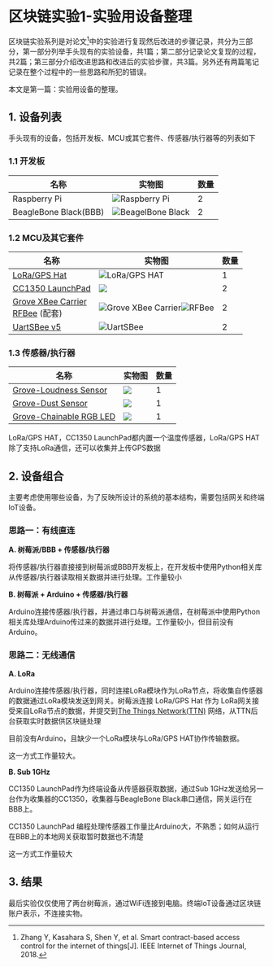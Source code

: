 # 区块链实验1-实验用设备整理


区块链实验系列是对论文[^1]中的实验进行复现然后改进的步骤记录，共分为三部分，第一部分列举手头现有的实验设备，共1篇；第二部分记录论文复现的过程，共2篇；第三部分介绍改进思路和改进后的实验步骤，共3篇。另外还有两篇笔记记录在整个过程中的一些思路和所犯的错误。

本文是第一篇：实验用设备的整理。

[^1]:Zhang Y, Kasahara S, Shen Y, et al. Smart contract-based access control for the internet of things[J]. IEEE Internet of Things Journal, 2018.

## 1. 设备列表

手头现有的设备，包括开发板、MCU或其它套件、传感器/执行器等的列表如下

### 1.1 开发板

| 名称                  | 实物图                                                       | 数量 |
| --------------------- | ------------------------------------------------------------ | ---- |
| Raspberry Pi          | ![Raspberry Pi](https://tse1-mm.cn.bing.net/th?id=OIP.FYIO5Tu0yFhQB6Za9NXFzQHaGH&w=226&h=181&c=7&o=5&pid=1.7) | 2    |
| BeagleBone Black(BBB) | ![BeagelBone Black](https://tse3-mm.cn.bing.net/th?id=OIP.Gwsoh9XH-CsXzxdBqjdnOQHaE7&w=282&h=187&c=7&o=5&pid=1.7) | 2    |

### 1.2 MCU及其它套件

| 名称                                                         | 实物图                                                       | 数量 |
| ------------------------------------------------------------ | ------------------------------------------------------------ | ---- |
| [LoRa/GPS Hat](https://www.dragino.com/products/lora/item/106-lora-gps-hat.html) | ![LoRa/GPS HAT](http://wiki.dragino.com/images/thumb/d/d6/Lora_GPS_HAT.png/300px-Lora_GPS_HAT.png) | 1    |
| [CC1350 LaunchPad](http://www.ti.com/tool/LAUNCHXL-CC1350)   | ![](http://www.ti.com/diagrams/med_launchxl-cc1350_launchxl-cc1350_dsc_2006.jpg) | 2    |
| [Grove XBee Carrier](http://wiki.seeedstudio.com/cn/Grove-XBee_Carrier/)<br>[RFBee](http://wiki.seeedstudio.com/cn/RFbee_V1.1-Wireless_Arduino_compatible_node/) (配套) | ![Grove XBee Carrier](https://tse1-mm.cn.bing.net/th?id=OIP.AS_6GlgBhtmyfUeXRz8LOwHaFj&w=282&h=207&c=7&o=5&pid=1.7)![RFBee](https://tse2-mm.cn.bing.net/th?id=OIP.K7mJRbwY21_lhdwIzqyEyAHaFj&w=235&h=172&c=7&o=5&pid=1.7) | 2    |
| [UartSBee v5](http://wiki.seeedstudio.com/cn/UartSBee_v5/)   | ![UartSBee](https://tse4-mm.cn.bing.net/th?id=OIP.Pge4Qjh_NuOooLhfQKwNwgAAAA&w=236&h=192&c=7&o=5&pid=1.7) | 2    |

### 1.3 传感器/执行器

| 名称                                                         | 实物图                                                       | 数量 |
| ------------------------------------------------------------ | ------------------------------------------------------------ | ---- |
| [Grove-Loudness Sensor](http://wiki.seeedstudio.com/cn/Grove-Loudness_Sensor/) | ![](https://tse1-mm.cn.bing.net/th?id=OIP.ESsCkeUMKCENk1_9qbg09AHaGe&w=228&h=197&c=7&o=5&pid=1.7) | 1    |
| [Grove-Dust Sensor](http://wiki.seeedstudio.com/Grove-Dust_Sensor/) | ![](https://tse3-mm.cn.bing.net/th?id=OIP.RMDWwFhYOkp8HbWYMocrMAHaFj&w=279&h=209&c=7&o=5&pid=1.7) | 1    |
| [Grove-Chainable RGB LED](http://wiki.seeedstudio.com/cn/Grove-Chainable_RGB_LED/) | ![](https://tse4-mm.cn.bing.net/th?id=OIP.E6cI8zMJAuzuHgjSgp2nOgHaFj&w=251&h=186&c=7&o=5&pid=1.7) | 1    |

LoRa/GPS HAT，CC1350 LaunchPad都内置一个温度传感器，LoRa/GPS HAT除了支持LoRa通信，还可以收集并上传GPS数据

## 2. 设备组合

主要考虑使用哪些设备，为了反映所设计的系统的基本结构，需要包括网关和终端IoT设备。

### 思路一：有线直连

**A. 树莓派/BBB + 传感器/执行器**

将传感器/执行器直接接到树莓派或BBB开发板上，在开发板中使用Python相关库从传感器/执行器读取相关数据并进行处理。工作量较小

**B. 树莓派 + Arduino + 传感器/执行器**

Arduino连接传感器/执行器，并通过串口与树莓派通信，在树莓派中使用Python相关库处理Arduino传过来的数据并进行处理。工作量较小，但目前没有Arduino。

### 思路二：无线通信

**A. LoRa**

Arduino连接传感器/执行器，同时连接LoRa模块作为LoRa节点，将收集自传感器的数据通过LoRa模块发送到网关。树莓派连接 LoRa/GPS Hat 作为 LoRa网关接受来自LoRa节点的数据，并提交到[The Things Network(TTN)](https://www.thethingsnetwork.org/) 网络，从TTN后台获取实时数据供区块链处理

目前没有Arduino，且缺少一个LoRa模块与LoRa/GPS HAT协作传输数据。

这一方式工作量较大。

**B. Sub 1GHz**

CC1350 LaunchPad作为终端设备从传感器获取数据，通过Sub 1GHz发送给另一台作为收集器的CC1350，收集器与BeagleBone Black串口通信，网关运行在BBB上。

CC1350 LaunchPad 编程处理传感器工作量比Arduino大，不熟悉；如何从运行在BBB上的本地网关获取暂时数据也不清楚

这一方式工作量较大

## 3. 结果

最后实验仅仅使用了两台树莓派，通过WiFi连接到电脑。终端IoT设备通过区块链账户表示，不连接实物。
